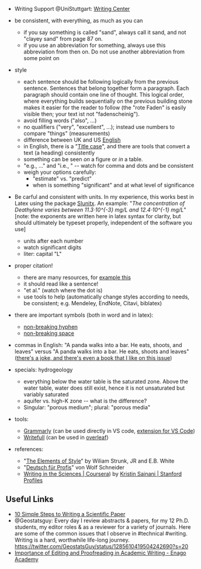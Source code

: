 - Writing Support @UniStuttgart: [Writing Center](https://www.sz.uni-stuttgart.de/en/writing_center/mainpage/)

- be consistent, with everything, as much as you can
    - if you say something is called "sand", always call it sand, and not "clayey sand" from page 87 on.
    - if you use an abbreviation for something, always use this abbreviation from then on. Do not use another abbreviation from some point on

- style
    - each sentence should be following logically from the previous sentence. Sentences that belong together form a paragraph. Each paragraph should contain one line of thought. This logical order, where everything builds sequentially on the previous building stone makes it easier for the reader to follow (the "rote Faden" is easily visible then; your text ist not "fadenscheinig").
    - avoid filling words ("also", ...)
    - no qualifiers ("very", "excellent", ...); instead use numbers to compare "things" (measurements)
    - difference between UK and US [English](http://www.tysto.com/uk-us-spelling-list.html)
    - in English, there is a "[Title case](https://en.wikipedia.org/wiki/Title_case)", and there are tools that convert a text (a heading) consistently
    - something can be seen *on* a figure or *in* a table.
    - "e.g., ..." and "i.e., " -- watch for comma and dots and be consistent
    - weigh your options carefully:
        - "estimate" vs. "predict"
        - when is something "significant" and at what level of significance


- Be carful and consistent with units. In my experience, this works best in Latex using the package [SIunitx](https://www.namsu.de/Extra/pakete/Siunitx.pdf). An example: "*The concentration of Deathylene varies between 11.3⋅10^{-3} mg/L and 12.4⋅10^{-1} mg/L*" [note: the exponents are written here in latex syntax for clarity, but should ultimately be typeset properly, independent of the software you use]
    - units after each number
    - watch significant digits
    - liter: capital "L"
    
- proper citation!
    - there are many resources, for [example this](http://tim.thorpeallen.net/Courses/Reference/Citations.html)
    - it should read like a sentence!
    - "et al." (watch where the dot is)
    - use tools to help (automatically change styles according to needs, be consistent; e.g. Mendeley, EndNote, Citavi, biblatex)
    
    
- there are important symbols (both in word and in latex):
    - [non-breaking hyphen](https://en.wikipedia.org/wiki/Wikipedia:Non-breaking_hyphen)
    - [non-breaking space](https://en.wikipedia.org/wiki/Non-breaking_space) 
    
- commas in English:
    "A panda walks into a bar. He eats, shoots, and leaves" versus "A panda walks into a bar. He eats, shoots and leaves" ([there's a joke, and there's even a book that I like on this issue](https://adeptenglish.com/lessons/english-learn-grammar-7/#eats-shoots-and-leaves-the-joke))


- specials: hydrogeology
    - everything below the water table is the saturated zone. Above the water table, water does still exist, hence it is not unsaturated but variably saturated
    - aquifer vs. high-K zone -- what is the difference?
    - Singular: "porous medium"; plural: "porous media"
    
- tools:
    - [Grammarly](https://www.grammarly.com) (can be used directly in VS code, [extension for VS Code](https://github.com/znck/grammarly))
    - [Writefull](https://writefull.com) (can be used in [overleaf](http://www.overleaf.com))
    
- references:
    - "[The Elements of Style](https://en.wikipedia.org/wiki/The_Elements_of_Style)" by Wiliam Strunk, JR and E.B. White
    - "[Deutsch für Profis](https://www.buecher.de/shop/humor/deutsch-fuer-profis/schneider-wolf/products_products/detail/prod_id/07603956/)" von Wolf Schneider
    - [Writing in the Sciences | Coursera](https://www.coursera.org/learn/sciwrite)) by [Kristin Sainani | Stanford Profiles](https://profiles.stanford.edu/kristin-sainani?tab=bio)


## Useful Links
- [10 Simple Steps to Writing a Scientific Paper](https://spie.org/news/photonics-focus/janfeb-2020/how-to-write-a-scientific-paper?SSO=1)
- @Geostatsguy: Every day I review abstracts & papers, for my 12 Ph.D. students, my editor roles & as a reviewer for a variety of journals. Here are some of the common issues that I observe in #technical #writing. Writing is a hard, worthwhile life-long journey. https://twitter.com/GeostatsGuy/status/1285610419504242690?s=20
- [Importance of Editing and Proofreading in Academic Writing - Enago Academy](https://www.enago.com/academy/importance-of-proofreading-and-editing-in-academic-writing/)